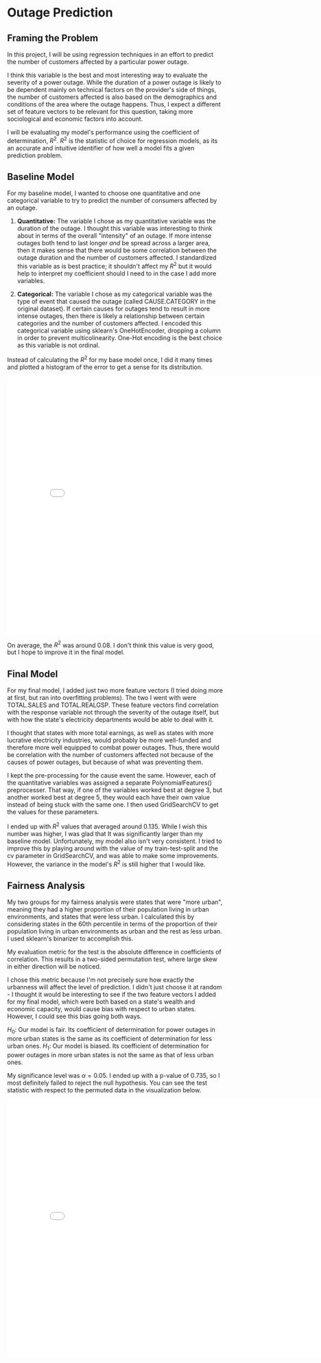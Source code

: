 # Outage Prediction

## Framing the Problem

In this project, I will be using regression techniques in an effort to predict the number of customers affected by a particular power outage. 

I think this variable is the best and most interesting way to evaluate the severity of a power outage. While the duration of a power outage is likely to be dependent mainly on technical factors on the provider's side of things, the number of customers affected is also based on the demographics and conditions of the area where the outage happens. Thus, I expect a different set of feature vectors to be relevant for this question, taking more sociological and economic factors into account.

I will be evaluating my model's performance using the coefficient of determination, $R^{2}$. $R^{2}$ is the statistic of choice for regression models, as its an accurate and intuitive identifier of how well a model fits a given prediction problem.

## Baseline Model

For my baseline model, I wanted to choose one quantitative and one categorical variable to try to predict the number of consumers affected by an outage.

1. **Quantitative:** The variable I chose as my quantitative variable was the duration of the outage. I thought this variable was interesting to think about in terms of the overall "intensity" of an outage. If more intense outages both tend to last longer *and* be spread across a larger area, then it makes sense that there would be some correlation between the outage duration and the number of customers affected. I standardized this variable as is best practice; it shouldn't affect my $R^{2}$ but it would help to interpret my coefficient should I need to in the case I add more variables.

2. **Categorical:** The variable I chose as my categorical variable was the type of event that caused the outage (called CAUSE.CATEGORY in the original dataset). If certain causes for outages tend to result in more intense outages, then there is likely a relationship between certain categories and the number of customers affected. I encoded this categorical variable using sklearn's OneHotEncoder, dropping a column in order to prevent multicolinearity. One-Hot encoding is the best choice as this variable is not ordinal.

Instead of calculating the $R^{2}$ for my base model once, I did it many times and plotted a histogram of the error to get a sense for its distribution.

<iframe src="assets/base_coef.html" width=800 height=600 frameBorder=0></iframe>

On average, the $R^{2}$ was around 0.08. I don't think this value is very good, but I hope to improve it in the final model.

## Final Model

For my final model, I added just two more feature vectors (I tried doing more at first, but ran into overfitting problems). The two I went with were TOTAL.SALES and TOTAL.REALGSP. These feature vectors find correlation with the response variable not through the severity of the outage itself, but with how the state's electricity departments would be able to deal with it.

I thought that states with more total earnings, as well as states with more lucrative electricity industries, would probably be more well-funded and therefore more well equipped to combat power outages. Thus, there would be correlation with the number of customers affected not because of the causes of power outages, but because of what was preventing them. 

I kept the pre-processing for the cause event the same. However, each of the quantitative variables was assigned a separate PolynomialFeatures() preprocesser. That way, if one of the variables worked best at degree 3, but another worked best at degree 5, they would each have their own value instead of being stuck with the same one. I then used GridSearchCV to get the values for these parameters.

I ended up with $R^{2}$ values that averaged around 0.135. While I wish this number was higher, I was glad that It was significantly larger than my baseline model. Unfortunately, my model also isn't very consistent. I tried to improve this by playing around with the value of my train-test-split and the cv parameter in GridSearchCV, and was able to make some improvements. However, the variance in the model's $R^{2}$ is still higher that I would like.

## Fairness Analysis

My two groups for my fairness analysis were states that were "more urban", meaning they had a higher proportion of their population living in urban environments, and states that were less urban. I calculated this by considering states in the 60th percentile in terms of the proportion of their population living in urban environments as urban and the rest as less urban. I used sklearn's binarizer to accomplish this.

My evaluation metric for the test is the absolute difference in coefficients of correlation. This results in a two-sided permutation test, where large skew in either direction will be noticed.

I chose this metric because I'm not precisely sure how exactly the urbanness will affect the level of prediction. I didn't just choose it at random - I thought it would be interesting to see if the two feature vectors I added for my final model, which were both based on a state's wealth and economic capacity, would cause bias with respect to urban states. However, I could see this bias going both ways.

$H_{0}$: Our model is fair. Its coefficient of determination for power outages in more urban states is the same as its coefficient of determination for less urban ones.
$H_{1}$: Our model is biased. Its coefficient of determination for power outages in more urban states is not the same as that of less urban ones.

My significance level was $\alpha = 0.05$. I ended up with a p-value of 0.735, so I most definitely failed to reject the null hypothesis. You can see the test statistic with respect to the permuted data in the visualization below. 

<iframe src="assets/fairness.html" width=800 height=600 frameBorder=0></iframe>